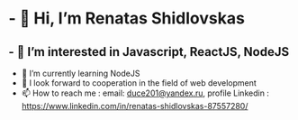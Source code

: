 # - 👋 Hi, I’m Renatas Shidlovskas
## - 👀 I’m interested in Javascript, ReactJS, NodeJS
- 🌱 I’m currently learning NodeJS
- 💞️ I look forward to cooperation in the field of web development
- 📫 How to reach me : email: duce201@yandex.ru, profile Linkedin : https://www.linkedin.com/in/renatas-shidlovskas-87557280/

<!---
Renat2766/Renat2766 is a ✨ special ✨ repository because its `README.md` (this file) appears on your GitHub profile.
You can click the Preview link to take a look at your changes.
--->
